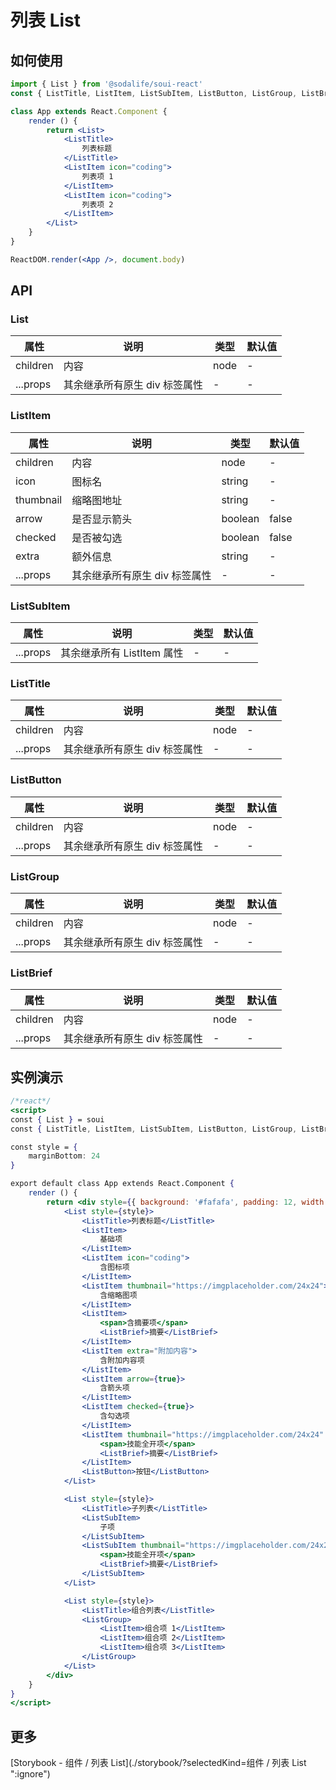# 列表 List

## 如何使用
```jsx
import { List } from '@sodalife/soui-react'
const { ListTitle, ListItem, ListSubItem, ListButton, ListGroup, ListBrief } = List 

class App extends React.Component {
	render () {
		return <List>
			<ListTitle>
				列表标题
			</ListTitle>
			<ListItem icon="coding">
				列表项 1
			</ListItem>
			<ListItem icon="coding">
				列表项 2
			</ListItem>
		</List>
	}
}

ReactDOM.render(<App />, document.body)
```


## API
### List
|   属性   |             说明              | 类型 | 默认值 |
| -------- | ----------------------------- | ---- | ------ |
| children | 内容                          | node | -      |
| ...props | 其余继承所有原生 div 标签属性 | -    | -      |

### ListItem
|   属性    |             说明              |  类型   | 默认值 |
| --------- | ----------------------------- | ------- | ------ |
| children  | 内容                          | node    | -      |
| icon      | 图标名                        | string  | -      |
| thumbnail | 缩略图地址                    | string  | -      |
| arrow     | 是否显示箭头                  | boolean | false  |
| checked   | 是否被勾选                    | boolean | false  |
| extra     | 额外信息                      | string  | -      |
| ...props  | 其余继承所有原生 div 标签属性 | -       | -      |

### ListSubItem
|   属性   |            说明            | 类型 | 默认值 |
| -------- | -------------------------- | ---- | ------ |
| ...props | 其余继承所有 ListItem 属性 | -    | -      |

### ListTitle
|   属性   |             说明              | 类型 | 默认值 |
| -------- | ----------------------------- | ---- | ------ |
| children | 内容                          | node | -      |
| ...props | 其余继承所有原生 div 标签属性 | -    | -      |

### ListButton
|   属性   |             说明              | 类型 | 默认值 |
| -------- | ----------------------------- | ---- | ------ |
| children | 内容                          | node | -      |
| ...props | 其余继承所有原生 div 标签属性 | -    | -      |

### ListGroup
|   属性   |             说明              | 类型 | 默认值 |
| -------- | ----------------------------- | ---- | ------ |
| children | 内容                          | node | -      |
| ...props | 其余继承所有原生 div 标签属性 | -    | -      |

### ListBrief
|   属性   |             说明              | 类型 | 默认值 |
| -------- | ----------------------------- | ---- | ------ |
| children | 内容                          | node | -      |
| ...props | 其余继承所有原生 div 标签属性 | -    | -      |


## 实例演示
```jsx
/*react*/
<script>
const { List } = soui
const { ListTitle, ListItem, ListSubItem, ListButton, ListGroup, ListBrief } = List

const style = {
	marginBottom: 24
}

export default class App extends React.Component {
	render () {
		return <div style={{ background: '#fafafa', padding: 12, width: 375 }}>
			<List style={style}>
				<ListTitle>列表标题</ListTitle>
				<ListItem>
					基础项
				</ListItem>
				<ListItem icon="coding">
					含图标项
				</ListItem>
				<ListItem thumbnail="https://imgplaceholder.com/24x24">
					含缩略图项
				</ListItem>
				<ListItem>
					<span>含摘要项</span>
					<ListBrief>摘要</ListBrief>
				</ListItem>
				<ListItem extra="附加内容">
					含附加内容项
				</ListItem>
				<ListItem arrow={true}>
					含箭头项
				</ListItem>
				<ListItem checked={true}>
					含勾选项
				</ListItem>
				<ListItem thumbnail="https://imgplaceholder.com/24x24" icon="coding" extra="附加内容" arrow={true} checked={true}>
					<span>技能全开项</span>
					<ListBrief>摘要</ListBrief>
				</ListItem>
				<ListButton>按钮</ListButton>
			</List>

			<List style={style}>
				<ListTitle>子列表</ListTitle>
				<ListSubItem>
					子项
				</ListSubItem>
				<ListSubItem thumbnail="https://imgplaceholder.com/24x24" icon="coding" extra="附加内容" arrow={true} checked={true}>
					<span>技能全开项</span>
					<ListBrief>摘要</ListBrief>
				</ListSubItem>
			</List>

			<List style={style}>
				<ListTitle>组合列表</ListTitle>
				<ListGroup>
					<ListItem>组合项 1</ListItem>
					<ListItem>组合项 2</ListItem>
					<ListItem>组合项 3</ListItem>
				</ListGroup>
			</List>
		</div>
	}
}
</script>
```


## 更多
[Storybook - 组件 / 列表 List](./storybook/?selectedKind=组件 / 列表 List ":ignore")
